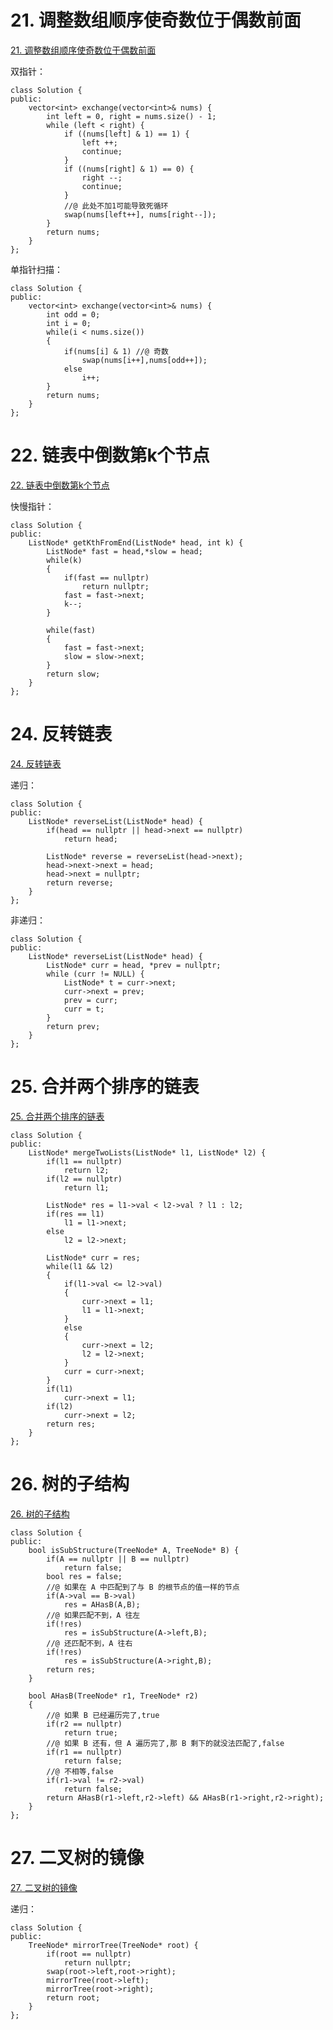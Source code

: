 # 21. 调整数组顺序使奇数位于偶数前面

[21. 调整数组顺序使奇数位于偶数前面](https://leetcode-cn.com/problems/diao-zheng-shu-zu-shun-xu-shi-qi-shu-wei-yu-ou-shu-qian-mian-lcof/)

双指针：

```
class Solution {
public:
    vector<int> exchange(vector<int>& nums) {
        int left = 0, right = nums.size() - 1;
        while (left < right) {
            if ((nums[left] & 1) == 1) {
                left ++;
                continue;
            }
            if ((nums[right] & 1) == 0) {
                right --;
                continue;
            }
			//@ 此处不加1可能导致死循环
            swap(nums[left++], nums[right--]);
        }
        return nums;
    }
};
```

单指针扫描：

```
class Solution {
public:
    vector<int> exchange(vector<int>& nums) {
        int odd = 0;
        int i = 0;
        while(i < nums.size())
		{
            if(nums[i] & 1) //@ 奇数
                swap(nums[i++],nums[odd++]);
            else
                i++;
        }
        return nums;
    }
};
```

# 22. 链表中倒数第k个节点

[22. 链表中倒数第k个节点](https://leetcode-cn.com/problems/lian-biao-zhong-dao-shu-di-kge-jie-dian-lcof/)

快慢指针：

```
class Solution {
public:
    ListNode* getKthFromEnd(ListNode* head, int k) {
		ListNode* fast = head,*slow = head;
		while(k)
		{
			if(fast == nullptr)
				return nullptr;
			fast = fast->next;
			k--;
		}
		
		while(fast)
		{
			fast = fast->next;
			slow = slow->next;
		}
		return slow;
    }
};
```

# 24. 反转链表

[24. 反转链表](https://leetcode-cn.com/problems/fan-zhuan-lian-biao-lcof/)

递归：

```
class Solution {
public:
    ListNode* reverseList(ListNode* head) {
		if(head == nullptr || head->next == nullptr)
			return head;
		
		ListNode* reverse = reverseList(head->next);
		head->next->next = head;
		head->next = nullptr;
		return reverse;
    }
};
```

非递归：

```
class Solution {
public:
    ListNode* reverseList(ListNode* head) {
        ListNode* curr = head, *prev = nullptr;
        while (curr != NULL) {
            ListNode* t = curr->next;
            curr->next = prev;
            prev = curr;
            curr = t;
        }
        return prev;
    }
};
```

# 25. 合并两个排序的链表

[25. 合并两个排序的链表](https://leetcode-cn.com/problems/he-bing-liang-ge-pai-xu-de-lian-biao-lcof/)

```
class Solution {
public:
    ListNode* mergeTwoLists(ListNode* l1, ListNode* l2) {
        if(l1 == nullptr)
            return l2;
        if(l2 == nullptr)
            return l1;
        
        ListNode* res = l1->val < l2->val ? l1 : l2;
        if(res == l1)
            l1 = l1->next;
        else
            l2 = l2->next;

        ListNode* curr = res;
        while(l1 && l2)
        {
            if(l1->val <= l2->val)
            {
                curr->next = l1;
                l1 = l1->next;
            }
            else
            {
                curr->next = l2;
                l2 = l2->next;
            }
            curr = curr->next; 
        }
        if(l1)
            curr->next = l1;
        if(l2)
            curr->next = l2;
        return res;
    }
};
```

# 26. 树的子结构

[26. 树的子结构](https://leetcode-cn.com/problems/shu-de-zi-jie-gou-lcof/)

```
class Solution {
public:
    bool isSubStructure(TreeNode* A, TreeNode* B) {
        if(A == nullptr || B == nullptr)
            return false;
        bool res = false;
        //@ 如果在 A 中匹配到了与 B 的根节点的值一样的节点
        if(A->val == B->val)
            res = AHasB(A,B);
        //@ 如果匹配不到，A 往左
        if(!res)
            res = isSubStructure(A->left,B);        
        //@ 还匹配不到，A 往右
        if(!res)
            res = isSubStructure(A->right,B); 
        return res;
    }

    bool AHasB(TreeNode* r1, TreeNode* r2)
    {
        //@ 如果 B 已经遍历完了,true
        if(r2 == nullptr)
            return true;
        //@ 如果 B 还有，但 A 遍历完了,那 B 剩下的就没法匹配了,false
        if(r1 == nullptr)
            return false;
        //@ 不相等,false
        if(r1->val != r2->val)
            return false;
        return AHasB(r1->left,r2->left) && AHasB(r1->right,r2->right);
    }
};
```

# 27. 二叉树的镜像

[27. 二叉树的镜像](https://leetcode-cn.com/problems/er-cha-shu-de-jing-xiang-lcof/)

递归：

```
class Solution {
public:
    TreeNode* mirrorTree(TreeNode* root) {
        if(root == nullptr)
            return nullptr;
        swap(root->left,root->right);
        mirrorTree(root->left);
        mirrorTree(root->right);
        return root;
    }
};
```









